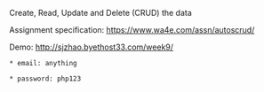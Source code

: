 Create, Read, Update and Delete (CRUD) the data

Assignment specification: https://www.wa4e.com/assn/autoscrud/

Demo: http://sjzhao.byethost33.com/week9/

    * email: anything

    * password: php123
